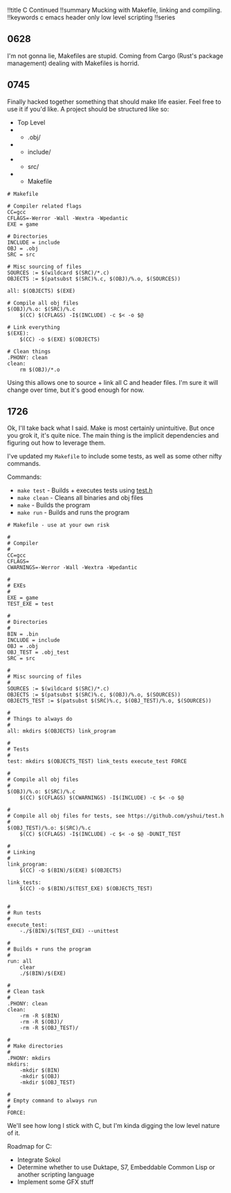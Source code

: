 !!title C Continued
!!summary Mucking with Makefile, linking and compiling.
!!keywords c emacs header only low level scripting 
!!series 

## 0628

I'm not gonna lie, Makefiles are stupid. Coming from Cargo (Rust's package management) dealing with Makefiles is horrid.

## 0745

Finally hacked together something that should make life easier. Feel free to use it if you'd like. A project should be structured like so:

* Top Level
* * .obj/
* * include/
* * src/
* * Makefile

```
# Makefile

# Compiler related flags
CC=gcc
CFLAGS=-Werror -Wall -Wextra -Wpedantic 
EXE = game

# Directories
INCLUDE = include
OBJ = .obj
SRC = src

# Misc sourcing of files
SOURCES := $(wildcard $(SRC)/*.c)
OBJECTS := $(patsubst $(SRC)%.c, $(OBJ)/%.o, $(SOURCES))

all: $(OBJECTS) $(EXE)

# Compile all obj files
$(OBJ)/%.o: $(SRC)/%.c
	$(CC) $(CFLAGS) -I$(INCLUDE) -c $< -o $@

# Link everything
$(EXE):
	$(CC) -o $(EXE) $(OBJECTS)

# Clean things
.PHONY: clean
clean: 
	rm $(OBJ)/*.o
```

Using this allows one to source + link all C and header files. I'm sure it will change over time, but it's good enough for now.

## 1726

Ok, I'll take back what I said. Make is most certainly unintuitive. But once you grok it, it's quite nice. The main thing is the implicit dependencies and figuring out how to leverage them. 

I've updated my `Makefile` to include some tests, as well as some other nifty commands.

Commands:
* `make test` - Builds + executes tests using [test.h](https://github.com/yshui/test.h)
* `make clean` - Cleans all binaries and obj files
* `make` - Builds the program
* `make run` - Builds and runs the program

```
# Makefile - use at your own risk

#
# Compiler
#
CC=gcc
CFLAGS=
CWARNINGS=-Werror -Wall -Wextra -Wpedantic 

#
# EXEs
#
EXE = game
TEST_EXE = test

#
# Directories
#
BIN = .bin
INCLUDE = include
OBJ = .obj
OBJ_TEST = .obj_test
SRC = src

#
# Misc sourcing of files
#
SOURCES := $(wildcard $(SRC)/*.c)
OBJECTS := $(patsubst $(SRC)%.c, $(OBJ)/%.o, $(SOURCES))
OBJECTS_TEST := $(patsubst $(SRC)%.c, $(OBJ_TEST)/%.o, $(SOURCES))

#
# Things to always do
#
all: mkdirs $(OBJECTS) link_program

#
# Tests
#
test: mkdirs $(OBJECTS_TEST) link_tests execute_test FORCE

#
# Compile all obj files
#
$(OBJ)/%.o: $(SRC)/%.c
	$(CC) $(CFLAGS) $(CWARNINGS) -I$(INCLUDE) -c $< -o $@

#
# Compile all obj files for tests, see https://github.com/yshui/test.h
#
$(OBJ_TEST)/%.o: $(SRC)/%.c
	$(CC) $(CFLAGS) -I$(INCLUDE) -c $< -o $@ -DUNIT_TEST

#
# Linking
#
link_program:
	$(CC) -o $(BIN)/$(EXE) $(OBJECTS)

link_tests:
	$(CC) -o $(BIN)/$(TEST_EXE) $(OBJECTS_TEST)


#
# Run tests
#
execute_test:
	-./$(BIN)/$(TEST_EXE) --unittest

#
# Builds + runs the program
#
run: all
	clear
	./$(BIN)/$(EXE)

#
# Clean task
# 
.PHONY: clean
clean: 
	-rm -R $(BIN)
	-rm -R $(OBJ)/
	-rm -R $(OBJ_TEST)/

#
# Make directories
#
.PHONY: mkdirs
mkdirs:
	-mkdir $(BIN)
	-mkdir $(OBJ)
	-mkdir $(OBJ_TEST)

#
# Empty command to always run
#
FORCE:
```


We'll see how long I stick with C, but I'm kinda digging the low level nature of it. 

Roadmap for C:
* Integrate Sokol
* Determine whether to use Duktape, S7, Embeddable Common Lisp or another scripting language
* Implement some GFX stuff